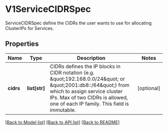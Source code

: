 # V1ServiceCIDRSpec

ServiceCIDRSpec define the CIDRs the user wants to use for allocating ClusterIPs for Services.

## Properties
Name | Type | Description | Notes
------------ | ------------- | ------------- | -------------
**cidrs** | **list[str]** | CIDRs defines the IP blocks in CIDR notation (e.g. \&quot;192.168.0.0/24\&quot; or \&quot;2001:db8::/64\&quot;) from which to assign service cluster IPs. Max of two CIDRs is allowed, one of each IP family. This field is immutable. | [optional] 

[[Back to Model list]](../README.md#documentation-for-models) [[Back to API list]](../README.md#documentation-for-api-endpoints) [[Back to README]](../README.md)


